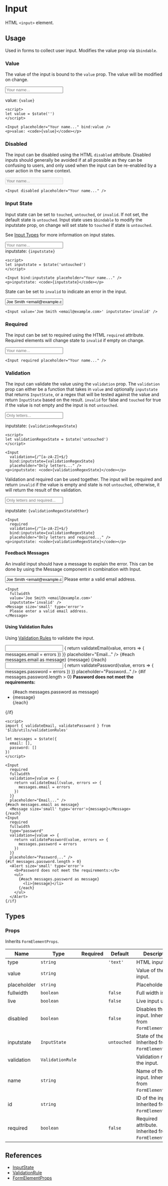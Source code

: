 <script>
import DocsExample from '$lib/components/utils/DocsExample.svelte'
import Input from '$lib/components/Input.svelte'
import Message from '$lib/components/Message.svelte'
import Alert from '$lib/components/Alert.svelte'

import { validateEmail, validatePassword } from '$lib/utils/validationRules'

let value = $state('')
let liveValue = $state('')
let definedValue = $state('Predefined value')
let inputstate = $state('untouched')
let validationRegexState = $state('untouched')
let validationFunctionState = $state('untouched')
let validationRegexStateOther = $state('untouched')

let fValue = $state('')
let fState = $state('untouched')

let cValue = $state({
  email: '',
  password: ''
})
let cState = $state({
  email: 'untouched',
  password: 'untouched'
})
let messages = $state({
  email: [],
  password: []
})
</script>

# Input

HTML `<input>` element.

## Usage

Used in forms to collect user input. Modifies the value prop via `$bindable`.

### Value

The value of the input is bound to the `value` prop. The value will be modified on change.

<DocsExample>
  <Input placeholder="Your name..." bind:value />
</DocsExample>
<DocsExample>
  <p>value: <code>{value}</code></p>
</DocsExample>

```svelte
<script>
let value = $state('')
</script>

<Input placeholder="Your name..." bind:value />
<p>value: <code>{value}</code></p>
```

### Disabled

The input can be disabled using the HTML `disabled` attribute. Disabled inputs should generally be avoided if at all possible as they can be confusing to users, and only used when the input can be re-enabled by a user action in the same context.

<DocsExample>
  <Input disabled placeholder="Your name..." />
</DocsExample>

```svelte
<Input disabled placeholder="Your name..." />
```

### Input State

Input state can be set to `touched`, `untouched`, or `invalid`. If not set, the default state is `untouched`. Input state uses `$bindable` to modify the inputstate prop, on change will set state to `touched` if state is `untouched`.

See [Input Types](/docs/types/Input) for more information on input states.

<DocsExample>
  <Input bind:inputstate placeholder="Your name..." />
</DocsExample>
<DocsExample>
  <p style="margin: 0;">inputstate: <code>{inputstate}</code></p>
</DocsExample>

```svelte
<script>
let inputstate = $state('untouched')
</script>

<Input bind:inputstate placeholder="Your name..." />
<p>inputstate: <code>{inputstate}</code></p>
```

State can be set to `invalid` to indicate an error in the input.

<DocsExample>
  <Input value='Joe Smith <email@example.com>' inputstate='invalid' />
</DocsExample>

```svelte
<Input value='Joe Smith <email@example.com>' inputstate='invalid' />
```

### Required

The input can be set to required using the HTML `required` attribute. Required elements will change state to `invalid` if empty on change.

<DocsExample>
  <Input required placeholder="Your name..." />
</DocsExample>

```svelte
<Input required placeholder="Your name..." />
```

### Validation

The input can validate the value using the `validation` prop. The `validation` prop can either be a function that takes in `value` and optionally `inputstate` that returns `InputState`, or a regex that will be tested against the value and return `InputState` based on the result. `invalid` for false and `touched` for true if the value is not empty and the input is not `untouched`.

<DocsExample>
  <Input
    validation={/^[a-zA-Z]+$/}
    bind:inputstate={validationRegexState}
    placeholder="Only letters..." />
</DocsExample>
<DocsExample>
  <p>inputstate: <code>{validationRegexState}</code></p>
</DocsExample>

```svelte
<script>
let validationRegexState = $state('untouched')
</script>

<Input
  validation={/^[a-zA-Z]+$/}
  bind:inputstate={validationRegexState}
  placeholder="Only letters..." />
<p>inputstate: <code>{validationRegexState}</code></p>
```

Validation and required can be used together. The input will be required and return `invalid` if the value is empty and state is not `untouched`, otherwise, it will return the result of the validation.

<DocsExample>
  <Input
    required
    validation={/^[a-zA-Z]+$/}
    bind:inputstate={validationRegexStateOther}
    placeholder="Only letters and required..." />
</DocsExample>
<DocsExample>
  <p>inputstate: <code>{validationRegexStateOther}</code></p>
</DocsExample>

```svelte
<Input
  required
  validation={/^[a-zA-Z]+$/}
  bind:inputstate={validationRegexState}
  placeholder="Only letters and required..." />
<p>inputstate: <code>{validationRegexState}</code></p>
```

#### Feedback Messages

An invalid input should have a message to explain the error. This can be done by using the Message component in combination with Input.

<DocsExample column left gap="var(--padding-xs)">
  <Input
    fullwidth
    value='Joe Smith <email@example.com>'
    inputstate='invalid' />
  <Message size='small' type='error'>
    Please enter a valid email address.
  </Message>
</DocsExample>

```svelte
<Input
  fullwidth
  value='Joe Smith <email@example.com>'
  inputstate='invalid' />
<Message size='small' type='error'>
  Please enter a valid email address.
</Message>
```

#### Using Validation Rules

Using [Validation Rules](#TODO) to validate the input.

<DocsExample left column>
  <Input
    required
    fullwidth
    validation={value => {
      return validateEmail(value, errors => {
        messages.email = errors
      })
    }}
    placeholder="Email..." />
  {#each messages.email as message}
    <Message size='small' type='error'>{message}</Message>
  {/each}
  <Input
    required
    fullwidth
    type="password"
    validation={value => {
      return validatePassword(value, errors => {
        messages.password = errors
      })
    }}
    placeholder="Password..." />
  {#if messages.password.length > 0}
    <Alert size='small' type='error'>
      <b>Password does not meet the requirements:</b>
      <ul>
        {#each messages.password as message}
          <li>{message}</li>
        {/each}
      </ul>
    </Alert>
  {/if}
</DocsExample>

```svelte
<script>
import { validateEmail, validatePassword } from '$lib/utils/validationRules'

let messages = $state({
  email: [],
  password: []
})
</script>

<Input
  required
  fullwidth
  validation={value => {
    return validateEmail(value, errors => {
      messages.email = errors
    })
  }}
  placeholder="Email..." />
{#each messages.email as message}
  <Message size='small' type='error'>{message}</Message>
{/each}
<Input
  required
  fullwidth
  type="password"
  validation={value => {
    return validatePassword(value, errors => {
      messages.password = errors
    })
  }}
  placeholder="Password..." />
{#if messages.password.length > 0}
  <Alert size='small' type='error'>
    <b>Password does not meet the requirements:</b>
    <ul>
      {#each messages.password as message}
        <li>{message}</li>
      {/each}
    </ul>
  </Alert>
{/if}
```

## Types

### Props

Inherits `FormElementProps`.

| Name        | Type             | Required | Default     | Description                                            |
| ----------- | ---------------- | :------: | ----------- | ------------------------------------------------------ |
| type        | `string`         |          | `'text'`    | HTML input type.                                       |
| value       | `string`         |          |             | Value of the input.                                    |
| placeholder | `string`         |          |             | Placeholder text.                                      |
| fullwidth   | `boolean`        |          | `false`     | Full width input.                                      |
| live        | `boolean`        |          | `false`     | Live input update.                                     |
| disabled    | `boolean`        |          | `false`     | Disables the input. Inherited from `FormElementProps`. |
| inputstate  | `InputState`     |          | `untouched` | State of the input. Inherited from `FormElementProps`. |
| validation  | `ValidationRule` |          |             | Validation rule for the input.                         |
| name        | `string`         |          |             | Name of the input. Inherited from `FormElementProps`.  |
| id          | `string`         |          |             | ID of the input. Inherited from `FormElementProps`.    |
| required    | `boolean`        |          | `false`     | Required attribute. Inherited from `FormElementProps`. |

## References

- [InputState](/docs/types/input#inputstate)
- [ValidationRule](/docs/types/input#validationrule)
- [FormElementProps](/docs/types/input#formelementprops)
